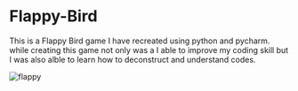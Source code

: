 # Flappy-Bird
This is a Flappy Bird game I have recreated using python and pycharm. while creating this game not only was a I able to improve my coding skill but I was also alble to learn how to deconstruct and understand codes.

![flappy](https://user-images.githubusercontent.com/87197602/200121152-9d7cf662-9350-43e3-b4ab-b3be62e94c69.png)
